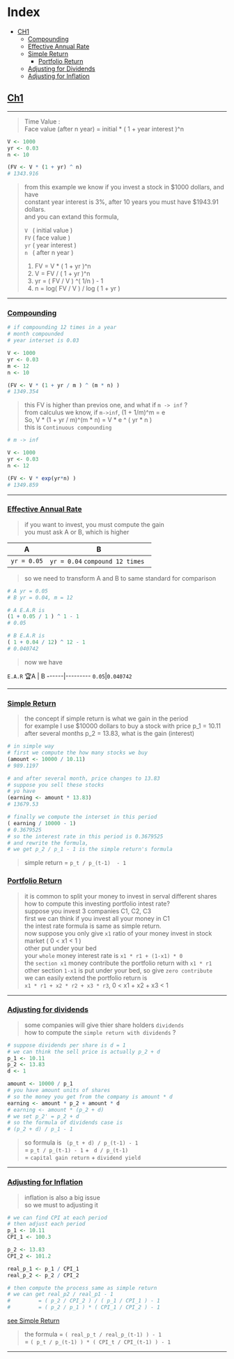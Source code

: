 <h1 id="index.top"> Index </h1>

* [CH1](#ch1) 
  * [Compounding](#compounding)
  * [Effective Annual Rate](#E.A.R)
  * [Simple Return](#simple.return)
    * [Portfolio Return](#portfolio.return)
  * [Adjusting for Dividends](#adj.for.dividends)
  * [Adjusting for Inflation](#adj.for.inflation)



[<h2 id="ch1"> Ch1 </h2>](#index.top)

---


> Time Value : \
> Face value (after n year) = initial * ( 1 +  year interest )^n

```r
V <- 1000
yr <- 0.03
n <- 10

(FV <- V * (1 + yr) ^ n)
# 1343.916
```

> from this example we know if you invest a stock in $1000 dollars, and have \
> constant year interest is 3%, after 10 years you must have $1943.91 dollars. \
> and you can extand this formula, 
> 
> `V `   ( initial value ) \
> `FV`  ( face value ) \
> `yr`  ( year interest ) \
> `n `   ( after n year )
> 
> 1. FV = V * ( 1 + yr )^n
> 2. V = FV / ( 1 + yr )^n
> 3. yr = ( FV / V ) ^( 1/n ) - 1
> 4. n = log( FV / V ) / log ( 1 + yr )
---
[<h3 id="compounding"> Compounding </h3>](#index.top)

```r
# if compounding 12 times in a year 
# month compounded
# year interset is 0.03

V <- 1000
yr <- 0.03
m <- 12
n <- 10

(FV <- V * (1 + yr / m ) ^ (m * n) )
# 1349.354
```

> this FV is higher than previos one, and what if `m -> inf` ? \
> from calculus we know, if `m->inf`, (1 + 1/m)^m = e \
> So, V * (1 + yr / m)^(m * n)  = V * e ^ ( yr * n ) \
> this is `Continuous compounding`
```r
# m -> inf

V <- 1000
yr <- 0.03
n <- 12

(FV <- V * exp(yr*n) )
# 1349.859
```
---
[<h3 id="E.A.R"> Effective Annual Rate </h3>](#index.top)

> if you want to invest, you must compute the gain \
>  you must ask A or B, which is higher

   A  |  B
------|--------------
`yr = 0.05` | `yr = 0.04` `compound 12 times ` 

> so we need to transform A and B to same standard for comparison

```r
# A yr = 0.05
# B yr = 0.04, m = 12

# A E.A.R is
(1 + 0.05 / 1 ) ^ 1 - 1
# 0.05

# B E.A.R is
( 1 + 0.04 / 12) ^ 12 - 1
# 0.040742
```
> now we have
 
 `E.A.R`
 🏆A |       B
------|---------
`0.05`|`0.040742`

---

[<h3 id="simple.return"> Simple Return </h3>](#index.top)

> the concept if simple return is what we gain in the period \
> for example I use $10000 dollars to buy a stock with price p_1 = 10.11 \
> after several months p_2 = 13.83, what is the gain (interest)

```r
# in simple way
# first we compute the how many stocks we buy
(amount <- 10000 / 10.11)
# 989.1197

# and after several month, price changes to 13.83
# suppose you sell these stocks
# yo have
(earning <- amount * 13.83)
# 13679.53

# finally we compute the interset in this period
( earning / 10000 - 1)
# 0.3679525
# so the interest rate in this period is 0.3679525
# and rewrite the formula, 
# we get p_2 / p_1 - 1 is the simple return's formula
```
> simple return = `p_t / p_(t-1)  - 1`

[<h3 id="portfolio.return">Portfolio Return</h3>](#index.top)

> it is common to split your money to invest in serval different shares \
> how to compute this investing portfolio intest rate? \
> suppose you invest 3 companies C1, C2, C3 \
> first we can think if you invest all your money in C1 \
> the intest rate formula is same as simple return. \
> now suppose you only give `x1` ratio of your money invest in stock market  ( 0 < x1 < 1 ) \
> other put under your bed \
> your `whole` money interest rate is `x1 * r1 + (1-x1) * 0` \
> the `section x1` money contribute the portfolio return with `x1 * r1` \
> other section `1-x1` is put under your bed, so give `zero contribute` \
> we can easily extend the portfolio return is \
> `x1 * r1 + x2 * r2 + x3 * r3`, 0 < x1 + x2 + x3 < 1

---

[<h3 id="adj.for.dividends"> Adjusting for dividends </h3>](#index.top)

> some companies will give thier share holders `dividends` \
> how to compute the `simple return with dividends` ? 

```r
# suppose dividends per share is d = 1
# we can think the sell price is actually p_2 + d
p_1 <- 10.11
p_2 <- 13.83
d <- 1

amount <- 10000 / p_1
# you have amount units of shares
# so the money you get from the company is amount * d
earning <- amount * p_2 + amount * d
# earning <- amount * (p_2 + d)
# we set p_2' = p_2 + d
# so the formula of dividends case is
# (p_2 + d) / p_1 - 1
```


> so formula is ` (p_t + d) / p_(t-1) - 1` \
>   =  `p_t / p_(t-1) - 1` + ` d / p_(t-1)` \
>   =  `capital gain return` + `dividend yield`

---

[<h3 id="adj.for.inflation">Adjusting for Inflation</h3>](#index.top)

> inflation is also a big issue \
> so we must to adjusting it

```r
# we can find CPI at each period
# then adjust each period
p_1 <- 10.11
CPI_1 <- 100.3

p_2 <- 13.83
CPI_2 <- 101.2

real_p_1 <- p_1 / CPI_1
real_p_2 <- p_2 / CPI_2

# then compute the process same as simple return
# we can get real_p2 / real_p1 - 1
#         = ( p_2 / CPI_2 ) / ( p_1 / CPI_1 ) - 1
#         = ( p_2 / p_1 ) * ( CPI_1 / CPI_2 ) - 1
```
[see Simple Return](#simple.return)

> the formula = `( real_p_t / real_p_(t-1) ) - 1` \
>             =  `( p_t / p_(t-1) ) * ( CPI_t / CPI_(t-1) ) - 1`



---



















